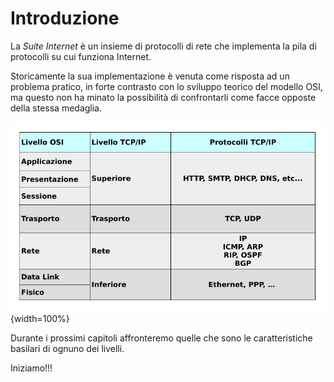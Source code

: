 # Introduzione


La *Suite Internet* è un insieme di protocolli di rete che implementa la pila di protocolli su cui funziona Internet. 

Storicamente la sua implementazione è venuta come risposta ad un problema pratico, in forte contrasto
con lo sviluppo teorico del modello OSI, ma questo non ha minato la possibilità di confrontarli come
facce opposte della stessa medaglia.

![Confronto fra OSI e TCP/IP](images/OSI_vs_TCPIP.png){width=100%}

Durante i prossimi capitoli affronteremo quelle che sono le caratteristiche basilari di ognuno dei livelli.

Iniziamo!!!
